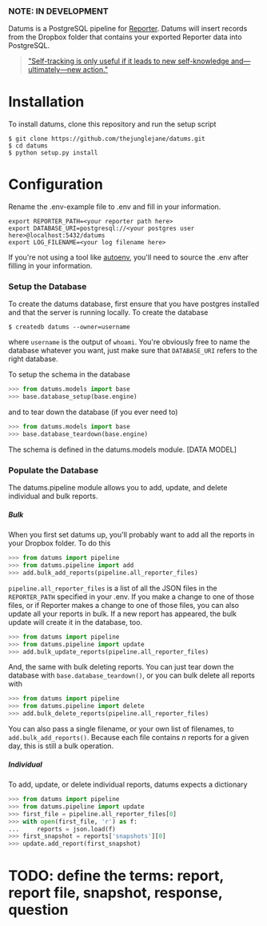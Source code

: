 ### NOTE: IN DEVELOPMENT

Datums is a PostgreSQL pipeline for [Reporter](http://www.reporter-app.com/). Datums will insert records from the Dropbox folder that contains your exported Reporter data into PostgreSQL.

> ["Self-tracking is only useful if it leads to new self-knowledge and—ultimately—new action."](https://medium.com/buster-benson/how-i-track-my-life-7da6f22b8e2c)

# Installation

To install datums, clone this repository and run the setup script
```
$ git clone https://github.com/thejunglejane/datums.git
$ cd datums
$ python setup.py install
```

# Configuration
Rename the .env-example file to .env and fill in your information.

```
export REPORTER_PATH=<your reporter path here>
export DATABASE_URI=postgresql://<your postgres user here>@localhost:5432/datums
export LOG_FILENAME=<your log filename here>
```
If you're not using a tool like [autoenv](https://github.com/kennethreitz/autoenv), you'll need to source the .env after filling in your information.

### Setup the Database
To create the datums database, first ensure that you have postgres installed and that the server is running locally. To create the database
```
$ createdb datums --owner=username
```
where `username` is the output of `whoami`. You're obviously free to name the database whatever you want, just make sure that `DATABASE_URI` refers to the right database.

To setup the schema in the database
```python
>>> from datums.models import base
>>> base.database_setup(base.engine)
```

and to tear down the database (if you ever need to)
```python
>>> from datums.models import base
>>> base.database_teardown(base.engine)
```

The schema is defined in the datums.models module.
[DATA MODEL]

### Populate the Database
The datums.pipeline module allows you to add, update, and delete individual and bulk reports. 

##### Bulk
When you first set datums up, you'll probably want to add all the reports in your Dropbox folder. To do this
```python
>>> from datums import pipeline
>>> from datums.pipeline import add
>>> add.bulk_add_reports(pipeline.all_reporter_files)
```

`pipeline.all_reporter_files` is a list of all the JSON files in the `REPORTER_PATH` specified in your .env. If you make a change to one of those files, or if Reporter makes a change to one of those files, you can also update all your reports in bulk. If a new report has appeared, the bulk update will create it in the database, too.
```python
>>> from datums import pipeline
>>> from datums.pipeline import update
>>> add.bulk_update_reports(pipeline.all_reporter_files)
```

And, the same with bulk deleting reports. You can just tear down the database with `base.database_teardown()`, or you can bulk delete all reports with
```python
>>> from datums import pipeline
>>> from datums.pipeline import delete
>>> add.bulk_delete_reports(pipeline.all_reporter_files)
```

You can also pass a single filename, or your own list of filenames, to `add.bulk_add_reports()`. Because each file contains _n_ reports for a given day, this is still a bulk operation.

##### Individual
To add, update, or delete individual reports, datums expects a dictionary

```python
>>> from datums import pipeline
>>> from datums.pipeline import update
>>> first_file = pipeline.all_reporter_files[0]
>>> with open(first_file, 'r') as f:
...     reports = json.load(f)
>>> first_snapshot = reports['snapshots'][0]
>>> update.add_report(first_snapshot)
```

# TODO: define the terms: report, report file, snapshot, response, question